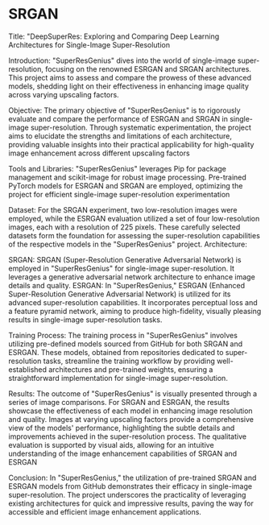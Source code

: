 # SRGAN

Title: "DeepSuperRes: Exploring and Comparing Deep Learning Architectures for Single-Image Super-Resolution

Introduction:
"SuperResGenius" dives into the world of single-image super-resolution, focusing on the renowned ESRGAN and SRGAN architectures. This project aims to assess and compare the prowess of these advanced models, shedding light on their effectiveness in enhancing image quality across varying upscaling factors.

Objective:
The primary objective of "SuperResGenius" is to rigorously evaluate and compare the performance of ESRGAN and SRGAN in single-image super-resolution. Through systematic experimentation, the project aims to elucidate the strengths and limitations of each architecture, providing valuable insights into their practical applicability for high-quality image enhancement across different upscaling factors

Tools and Libraries:
 "SuperResGenius" leverages Pip for package management and scikit-image for robust image processing. Pre-trained PyTorch models for ESRGAN and SRGAN are employed, optimizing the project for efficient single-image super-resolution experimentation

Dataset:
 For the SRGAN experiment, two low-resolution images were employed, while the ESRGAN evaluation utilized a set of four low-resolution images, each with a resolution of 225 pixels. These carefully selected datasets form the foundation for assessing the super-resolution capabilities of the respective models in the "SuperResGenius" project.
Architecture:

SRGAN: SRGAN (Super-Resolution Generative Adversarial Network) is employed in "SuperResGenius" for single-image super-resolution. It leverages a generative adversarial network architecture to enhance image details and quality.
ESRGAN: In "SuperResGenius," ESRGAN (Enhanced Super-Resolution Generative Adversarial Network) is utilized for its advanced super-resolution capabilities. It incorporates perceptual loss and a feature pyramid network, aiming to produce high-fidelity, visually pleasing results in single-image super-resolution tasks.


Training Process: 
The training process in "SuperResGenius" involves utilizing pre-defined models sourced from GitHub for both SRGAN and ESRGAN. These models, obtained from repositories dedicated to super-resolution tasks, streamline the training workflow by providing well-established architectures and pre-trained weights, ensuring a straightforward implementation for single-image super-resolution.

Results:
 The outcome of "SuperResGenius" is visually presented through a series of image comparisons. For SRGAN and ESRGAN, the results showcase the effectiveness of each model in enhancing image resolution and quality. Images at varying upscaling factors provide a comprehensive view of the models' performance, highlighting the subtle details and improvements achieved in the super-resolution process. The qualitative evaluation is supported by visual aids, allowing for an intuitive understanding of the image enhancement capabilities of SRGAN and ESRGAN

Conclusion:
 In "SuperResGenius," the utilization of pre-trained SRGAN and ESRGAN models from GitHub demonstrates their efficacy in single-image super-resolution. The project underscores the practicality of leveraging existing architectures for quick and impressive results, paving the way for accessible and efficient image enhancement applications.
